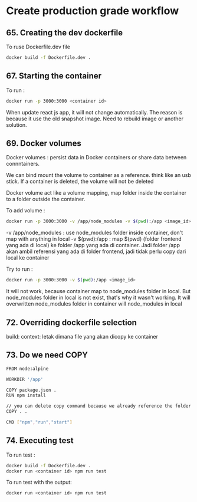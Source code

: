 # Create production grade workflow

## 65. Creating the dev dockerfile

To ruse Dockerfile.dev file

```sh
docker build -f Dockerfile.dev .
```

## 67. Starting the container

To run :

```sh
docker run -p 3000:3000 <container id>
```

When update react js app, it will not change automatically. The reason is because it use the old snapshot image. Need to rebuild image or another solution.

## 69. Docker volumes

Docker volumes : persist data in Docker containers or share data between connntainers.

We can bind mount the volume to container as a reference. think like an usb stick. If a container is deleted, the volume will not be deleted


Docker volume act like a volume mapping, map folder inside the container to a folder outside the container.

To add volume :

```sh
docker run -p 3000:3000 -v /app/node_modules -v $(pwd):/app <image_id>
```

-v /app/node_modules : use node_modules folder inside container, don't map with anything in local
-v $(pwd):/app : map $(pwd) (folder frontend yang ada di local) ke folder /app yang ada di container. Jadi folder /app akan ambil referensi yang ada di folder frontend, jadi tidak perlu copy dari local ke container

Try to run :

```sh
docker run -p 3000:3000 -v $(pwd):/app <image_id>
```

It will not work, because container map to node_modules folder in local. But node_modules folder in local is not exist, that's why it wasn't working. It will overwritten node_modules folder in container will node_modules in local

## 72. Overriding dockerfile selection

build: 
      context: letak dimana file yang akan dicopy ke container

## 73. Do we need COPY

```sh
FROM node:alpine

WORKDIR '/app'

COPY package.json .
RUN npm install

// you can delete copy command because we already reference the folder from local to container
COPY . .

CMD ["npm","run","start"]
```

## 74. Executing test

To run test :

```sh
docker build -f Dockerfile.dev .
docker run <container id> npm run test
```

To run test with the output:

```sh
docker run <container id> npm run test
```